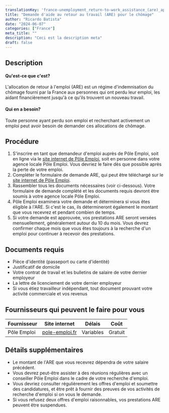 ```yaml
---
translationKey: 'france-unemployment_return-to-work_assistance_(are)_application'
title: "Demande d'aide au retour au travail (ARE) pour le chômage"
author: "Ricardo Batista"
date: "2024-06-07"
categories: ["France"]
meta_title: ""
description: "Ceci est la description meta"
draft: false
---
```


## Description
#### Qu'est-ce que c'est?
L'allocation de retour à l'emploi (ARE) est un régime d'indemnisation du chômage fourni par la France aux personnes qui ont perdu leur emploi, les aidant financièrement jusqu'à ce qu'ils trouvent un nouveau travail.

#### Qui en a besoin?
Toute personne ayant perdu son emploi et recherchant activement un emploi peut avoir besoin de demander ces allocations de chômage.

## Procédure

1. S'inscrire en tant que demandeur d'emploi auprès de Pôle Emploi, soit en ligne via le [site internet de Pôle Emploi](https://www.pole-emploi.fr/), soit en personne dans votre agence locale Pôle Emploi. Vous devriez le faire dès que possible après la perte de votre emploi.
2. Compléter le formulaire de demande ARE, qui peut être téléchargé sur le [site internet de Pôle Emploi](https://www.pole-emploi.fr/).
3. Rassembler tous les documents nécessaires (voir ci-dessous). Votre formulaire de demande complété et les documents requis devront être soumis à votre agence locale Pôle Emploi.
4. Pôle Emploi examinera votre demande et déterminera si vous êtes éligible à l'ARE. Si c'est le cas, ils détermineront également le montant que vous recevrez et pendant combien de temps.
5. Si votre demande est approuvée, vos prestations ARE seront versées mensuellement, généralement autour du 10 du mois. Vous devrez confirmer chaque mois que vous êtes toujours à la recherche d'un emploi pour continuer à recevoir des prestations.

## Documents requis

- Pièce d'identité (passeport ou carte d'identité)
- Justificatif de domicile
- Votre contrat de travail et les bulletins de salaire de votre dernier employeur
- La lettre de licenciement de votre dernier employeur
- Si vous étiez travailleur indépendant, tout document prouvant votre activité commerciale et vos revenus

## Fournisseurs qui peuvent le faire pour vous

| Fournisseur       | Site internet               | Délais      | Coût      |
| ------------------ | --------------------------- | :----------: | :-------: |
| Pôle Emploi        | [pole-emploi.fr](https://www.pole-emploi.fr/) | Variables    | Gratuit   |

## Détails supplémentaires
- Le montant de l'ARE que vous recevrez dépendra de votre salaire précédent.
- Vous devrez peut-être assister à des réunions régulières avec un conseiller Pôle Emploi dans le cadre de votre recherche d'emploi.
- Vous devriez consulter régulièrement les offres d'emploi et soumettre des candidatures, et être prêt à fournir des preuves de vos activités de recherche d'emploi si on vous le demande.
- Si vous refusez deux offres d'emploi raisonnables, vos prestations ARE peuvent être suspendues.